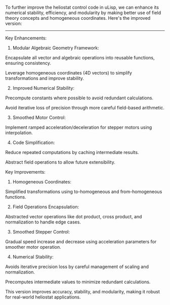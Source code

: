 To further improve the heliostat control code in uLisp, we can enhance its numerical stability, efficiency, and modularity by making better use of field theory concepts and homogeneous coordinates. Here's the improved version:


---

Key Enhancements:

1. Modular Algebraic Geometry Framework:

Encapsulate all vector and algebraic operations into reusable functions, ensuring consistency.

Leverage homogeneous coordinates (4D vectors) to simplify transformations and improve stability.



2. Improved Numerical Stability:

Precompute constants where possible to avoid redundant calculations.

Avoid iterative loss of precision through more careful field-based arithmetic.



3. Smoothed Motor Control:

Implement ramped acceleration/deceleration for stepper motors using interpolation.



4. Code Simplification:

Reduce repeated computations by caching intermediate results.

Abstract field operations to allow future extensibility.






Key Improvements:

1. Homogeneous Coordinates:

Simplified transformations using to-homogeneous and from-homogeneous functions.



2. Field Operations Encapsulation:

Abstracted vector operations like dot product, cross product, and normalization to handle edge cases.



3. Smoothed Stepper Control:

Gradual speed increase and decrease using acceleration parameters for smoother motor operation.



4. Numerical Stability:

Avoids iterative precision loss by careful management of scaling and normalization.

Precomputes intermediate values to minimize redundant calculations.




This version improves accuracy, stability, and modularity, making it robust for real-world heliostat applications.


